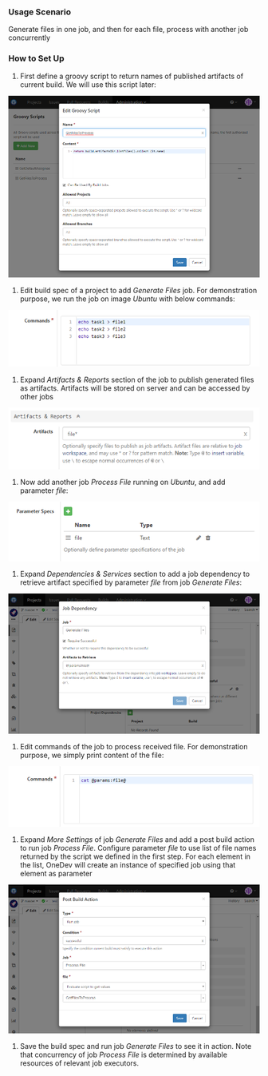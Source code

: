 ### Usage Scenario

Generate files in one job, and then for each file, process with another job concurrently

### How to Set Up

1. First define a groovy script to return names of published artifacts of current build. We will use this script later:

  ![Get Files To Process](../images/get-files-to-process.png)
  
1. Edit build spec of a project to add _Generate Files_ job. For demonstration purpose, we run the job on image _Ubuntu_ with below commands:

  ![Commands To Generate Files](../images/commands-to-generate-files.png)
  
1. Expand _Artifacts & Reports_ section of the job to publish generated files as artifacts. Artifacts will be stored on server and can be accessed by other jobs

  ![Publish Generated Files](../images/publish-generated-files.png)
  
1. Now add another job _Process File_ running on _Ubuntu_, and add parameter _file_:

  ![Build Parameter File](../images/build-parameter-file.png)
  
1. Expand _Dependencies & Services_ section to add a job dependency to retrieve artifact specified by parameter _file_ from job _Generate Files_:

  ![Process File Dependency](../images/process-file-dependency.png)
  
1. Edit commands of the job to process received file. For demonstration purpose, we simply print content of the file:

  ![Process File Command](../images/process-file-command.png)
  
1. Expand _More Settings_ of job _Generate Files_ and add a post build action to run job _Process File_.  Configure parameter _file_ to use list of file names returned by the script we defined in the first step. For each element in the list, OneDev will create an instance of specified job using that element as parameter

  ![Run Job To Process File](../images/run-job-to-process-file.png)
  
1. Save the build spec and run job _Generate Files_ to see it in action. Note that concurrency of job _Process File_ is determined by available resources of relevant job executors.